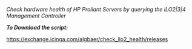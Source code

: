 *Check hardware health of HP Proliant Servers by querying the iLO2|3|4 Management Controller*

***To Download the script:***

https://exchange.icinga.com/algbaer/check_ilo2_health/releases

